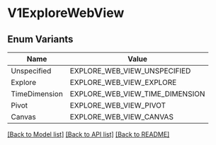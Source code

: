 # V1ExploreWebView

## Enum Variants

| Name | Value |
|---- | -----|
| Unspecified | EXPLORE_WEB_VIEW_UNSPECIFIED |
| Explore | EXPLORE_WEB_VIEW_EXPLORE |
| TimeDimension | EXPLORE_WEB_VIEW_TIME_DIMENSION |
| Pivot | EXPLORE_WEB_VIEW_PIVOT |
| Canvas | EXPLORE_WEB_VIEW_CANVAS |


[[Back to Model list]](../README.md#documentation-for-models) [[Back to API list]](../README.md#documentation-for-api-endpoints) [[Back to README]](../README.md)



